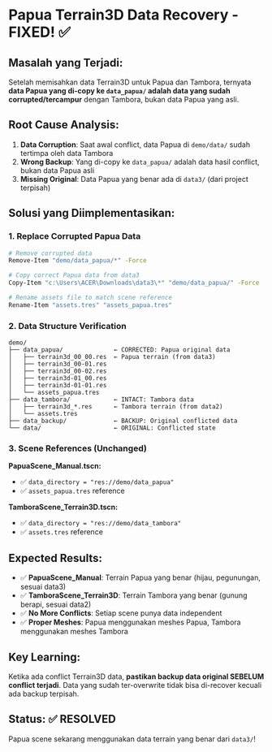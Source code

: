 # Papua Terrain3D Data Recovery - FIXED! ✅

## **Masalah yang Terjadi:**
Setelah memisahkan data Terrain3D untuk Papua dan Tambora, ternyata **data Papua yang di-copy ke `data_papua/` adalah data yang sudah corrupted/tercampur** dengan Tambora, bukan data Papua yang asli.

## **Root Cause Analysis:**
1. **Data Corruption**: Saat awal conflict, data Papua di `demo/data/` sudah tertimpa oleh data Tambora
2. **Wrong Backup**: Yang di-copy ke `data_papua/` adalah data hasil conflict, bukan data Papua asli
3. **Missing Original**: Data Papua yang benar ada di `data3/` (dari project terpisah)

## **Solusi yang Diimplementasikan:**

### **1. Replace Corrupted Papua Data**
```bash
# Remove corrupted data
Remove-Item "demo/data_papua/*" -Force

# Copy correct Papua data from data3
Copy-Item "c:\Users\ACER\Downloads\data3\*" "demo/data_papua/" -Force

# Rename assets file to match scene reference  
Rename-Item "assets.tres" "assets_papua.tres"
```

### **2. Data Structure Verification**
```
demo/
├── data_papua/              ← CORRECTED: Papua original data
│   ├── terrain3d_00_00.res  ← Papua terrain (from data3)
│   ├── terrain3d_00-01.res
│   ├── terrain3d_00-02.res
│   ├── terrain3d-01_00.res
│   ├── terrain3d-01-01.res
│   └── assets_papua.tres
├── data_tambora/            ← INTACT: Tambora data
│   ├── terrain3d_*.res      ← Tambora terrain (from data2)
│   └── assets.tres
├── data_backup/             ← BACKUP: Original conflicted data
└── data/                    ← ORIGINAL: Conflicted state
```

### **3. Scene References (Unchanged)**
**PapuaScene_Manual.tscn:**
- ✅ `data_directory = "res://demo/data_papua"`
- ✅ `assets_papua.tres` reference

**TamboraScene_Terrain3D.tscn:**
- ✅ `data_directory = "res://demo/data_tambora"`  
- ✅ `assets.tres` reference

## **Expected Results:**
- ✅ **PapuaScene_Manual**: Terrain Papua yang benar (hijau, pegunungan, sesuai data3)
- ✅ **TamboraScene_Terrain3D**: Terrain Tambora yang benar (gunung berapi, sesuai data2)
- ✅ **No More Conflicts**: Setiap scene punya data independent
- ✅ **Proper Meshes**: Papua menggunakan meshes Papua, Tambora menggunakan meshes Tambora

## **Key Learning:**
Ketika ada conflict Terrain3D data, **pastikan backup data original SEBELUM conflict terjadi**. Data yang sudah ter-overwrite tidak bisa di-recover kecuali ada backup terpisah.

## **Status**: ✅ **RESOLVED**
Papua scene sekarang menggunakan data terrain yang benar dari `data3/`!